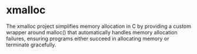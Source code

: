 # xmalloc
The xmalloc project simplifies memory allocation in C by providing a custom wrapper around malloc() that automatically handles memory allocation failures, ensuring programs either succeed in allocating memory or terminate gracefully.
